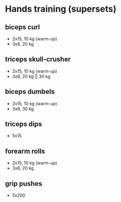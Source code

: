 # Hands training (supersets)
## biceps curl
- 2x15, 10 kg (warm-up)
- 3x8, 20 kg

## triceps skull-crusher
- 2x15, 10 kg (warm-up)
- 3x8, 20 kg || 30 kg

## biceps dumbels
- 2x15, 10 kg (warm-up)
- 3x8, 30 kg

## triceps dips
- 5x15

## forearm rolls
- 2x15, 10 kg (warm-up)
- 3x8, 20 kg

## grip pushes
- 5x200
